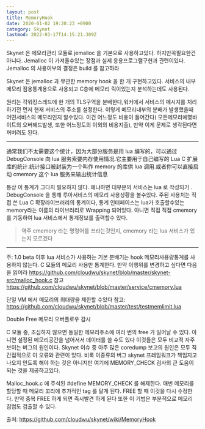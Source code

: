 ```yaml
---
layout: post
title: MemoryHook
date: 2020-01-02 19:20:23 +0900
category: Skynet
lastmod: 2022-03-17T14:15:21.309Z
---
```

Skynet 은 메모리관리 모듈로 jemalloc 을 기본으로 사용하고있다. 하지만꼭필요한건아니다.  Jemalloc 이 가져올수있는 장점과 실제 응용프로그램구현과 관련이있다. Jemalloc 의 사용여부의 결정은 build 를 참고하라

Skynet 은 jemalloc 과 무관한 memory hook 을 한 개 구현하고있다.  서비스의 내부 메모리 점용통계용으로 사용되고 C층에 메모리 릭이있는지 분석하는데도 사용된다.


원리는 각워킹스레드에 한 개의 TLS구역을 분배한다,워커에서 서비스의 메시지를 처리하기전 먼저 현재 서비스의 주소를 설정한다. 이렇게 메모리내부의 분배가 발생했을때 어떤서비스의 메모리인지 알수있다. 이건 어느정도 비용이 들어간다( 모든메모리에몇바이트의 오버헤드발생, 또한 어느정도의 이외의 비용지출), 만약 이게 문제로 생각된다면 꺼버려도 된다.


---

通常我们不太需要这个统计，因为大部分服务是用 lua 编写的，可以通过 DebugConsole 向 lua 服务索要内存使用情况.它主要用于自己编写的 Lua C 扩展库的统计.统计接口被封装为一个叫作 memory 的库供 lua 调用.或者你可以直接启动 cmemory 这个 lua 服务来输出统计信息


통상 이 통계가 그다지 필요하지 않다. 왜냐하면 대부분의 서비스는 lua 로 작성되기 . DebugConsole 을 통해 루아서비스의 메모리 사용상황을 볼수있다. 주된 사용처는 직접 쓴 Lua C 확장라이브러리의 통계이다, 통계 인터페이스는 lua가 호출할수있는 memory라는 이름의 라이브러리로 Wrapping 되어있다. 아니면 직접 직접 cmemory 를 기동하여 lua 서비스에서 통계정보를 출력할수 있다.
> 역주 cmemory 라는 명령어를 쓰라는것인지, cmemory 라는 lua 서비스가 있는지 모르겠다

---

주: 1.0 beta 이후 lua 서비스가 사용하는 기본 분배기는 hook 메모리사용량통계를 사용하지 않는다. C 모듈의 메모리 사용만 통계한다. 만약 이행위를 변경하고 싶다면 다음을 읽어라
 https://github.com/cloudwu/skynet/blob/master/skynet-src/malloc_hook.c
참고  https://github.com/cloudwu/skynet/blob/master/service/cmemory.lua

단일 VM 에서 메모리의 최대량을 제한할 수있다 
참고: https://github.com/cloudwu/skynet/blob/master/test/testmemlimit.lua

Double Free 메모리 오버플로우 감시


C 모듈 중, 조심하지 않으면 동일한 메모리주소에 여러 번의 free 가 일어날 수 있다. 아니면 설정된 메모리공간을 넘어서서 데이터를 쓸 수도 있다 이것들은 모두 비교적 자주 보이는 버그의 원인이다. Skynet 이슈 중 아주 많은 coredump 보고의 원인은 모두 직간접적으로 이 오류와 관련이 있다.
비록 이종류의 버그 skynet 프레임워크가 책임지고 나오지 안도록 해야 하는 것은 아니지만 여기에 MEMORY_CHECK 검사의 큰 도움이 되는 것을 제공하고있다.


Malloc_hook.c 에 주석된 #define MEMORY_CHECK 를 해제한다. 매번 메모리를 할당할 때 메모리 꼬리에 추가적인 tag 를 달게 된다. FREE 할 때 이것을 다시 수정한다. 만약 중복 FREE 하게 되면 즉시발견 하게 된다 또한 이 기법은 부분적으로 메모리 침범도 검출할 수 있다.



출처: <https://github.com/cloudwu/skynet/wiki/MemoryHook> 
